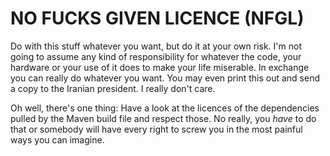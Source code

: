 # NO FUCKS GIVEN LICENCE (NFGL)
Do with this stuff whatever you want, but do it at your own risk. I'm not going to assume any kind of responsibility for whatever the code, your hardware or your use of it does to make your life miserable. In exchange you can really do whatever you want. You may even print this out and send a copy to the Iranian president. I really don't care.

Oh well, there's one thing: Have a look at the licences of the dependencies pulled by the Maven build file and respect those. No really, you _have_ to do that or somebody will have every right to screw you in the most painful ways you can imagine.

